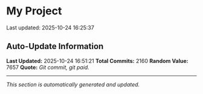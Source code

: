 # My Project


Last updated: 2025-10-24 16:25:37























































































































































































































































































































































































































































































































































































































































































































































































































































































































































































































































































































































































































































































































































































































































































































































































































































































































































































































































































































































































































































































































































































































































































































































































































































































































































































































































## Auto-Update Information

**Last Updated:** 2025-10-24 16:51:21
**Total Commits:** 2160
**Random Value:** 7657
**Quote:** _Git commit, git paid._

---
_This section is automatically generated and updated._